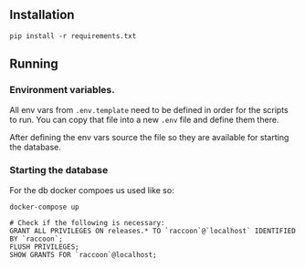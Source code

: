 ## Installation

```pip install -r requirements.txt```

## Running

### Environment variables.
All env vars from `.env.template` need to be defined in order for the scripts to run.
You can copy that file into a new `.env` file and define them there.

After defining the env vars source the file so they are available for starting the database.

### Starting the database
For the db docker compoes us used like so:
```
docker-compose up
```

```
# Check if the following is necessary:
GRANT ALL PRIVILEGES ON releases.* TO `raccoon`@`localhost` IDENTIFIED BY `raccoon`;
FLUSH PRIVILEGES;
SHOW GRANTS FOR `raccoon`@localhost;
```

